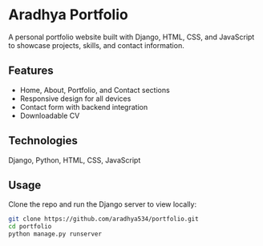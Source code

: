 # Aradhya Portfolio

A personal portfolio website built with Django, HTML, CSS, and JavaScript to showcase projects, skills, and contact information.  

## Features
- Home, About, Portfolio, and Contact sections
- Responsive design for all devices
- Contact form with backend integration
- Downloadable CV

## Technologies
Django, Python, HTML, CSS, JavaScript

## Usage
Clone the repo and run the Django server to view locally:

```bash
git clone https://github.com/aradhya534/portfolio.git
cd portfolio
python manage.py runserver
